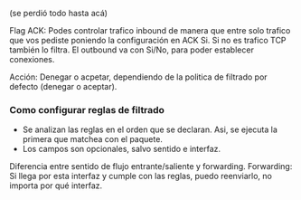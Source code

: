 (se perdió todo hasta acá)

Flag ACK: Podes controlar trafico inbound de manera que entre solo trafico que vos pediste poniendo la configuración en ACK Si. Si no es trafico TCP también lo filtra. El outbound va con Si/No, para poder establecer conexiones.

Acción: Denegar o acpetar, dependiendo de la politica de filtrado por defecto (denegar o aceptar).

### Como configurar reglas de filtrado
+ Se analizan las reglas en el orden que se declaran. Asi, se ejecuta la primera que matchea con el paquete.
+ Los campos son opcionales, salvo sentido e interfaz.

Diferencia entre sentido de flujo entrante/saliente y forwarding. Forwarding: Si llega por esta interfaz y cumple con las reglas, puedo reenviarlo, no importa por qué interfaz.
